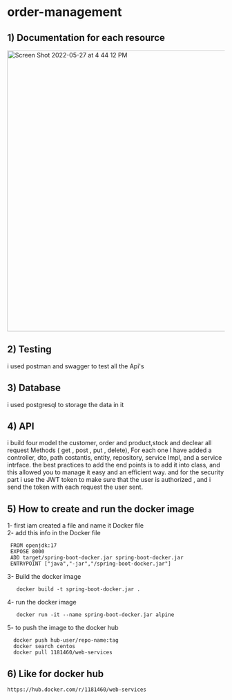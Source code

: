 # order-management
## 1) Documentation for each resource 
<img width="649" alt="Screen Shot 2022-05-27 at 4 44 12 PM" src="https://user-images.githubusercontent.com/81861451/171474511-611d4df0-ba73-48bc-8cb3-b006658be747.png">


## 2) Testing 
i used postman and swagger to test all the Api's


## 3) Database
i used postgresql to storage the data in it




## 4) API
i build four model the customer, order and product,stock
and declear all request Methods ( get , post , put , delete), For each one I have added a controller, dto, path costantis, entity, repository, service Impl, and a service intrface.
the best practices to add the end points is to add it into class, and this allowed you to manage it easy and an efficient way.
and for the security part i use the JWT token to make sure that the user is authorized , and i send the token with each request the user sent.
 ## 5) How to create and run the docker image
  1- first iam created a file and name it Docker file <br />
  2- add this info in the Docker file <br />
  ```
   FROM openjdk:17 
   EXPOSE 8000 
   ADD target/spring-boot-docker.jar spring-boot-docker.jar 
   ENTRYPOINT ["java","-jar","/spring-boot-docker.jar"] 
```
3- Build the docker image <br />
```
   docker build -t spring-boot-docker.jar .
```
4- run the docker image <br />
```
   docker run -it --name spring-boot-docker.jar alpine
```
5- to push the image to the docker hub <br />
```
  docker push hub-user/repo-name:tag 
  docker search centos 
  docker pull 1181460/web-services
```

## 6) Like for docker hub

```
https://hub.docker.com/r/1181460/web-services

```

